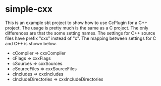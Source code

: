 # simple-cxx

This is an example sbt project to show how to use CcPlugin for a C++ project.
The usage is pretty much is the same as a C project.
The only differences are that the some setting names.
The settings for C++ source files have prefix "cxx" instead of "c".
The mapping between settings for C and C++ is shown below. 

* cCompiler           => cxxCompiler
* cFlags              => cxxFlags
* cSources            => cxxSources
* cSourceFiles        => cxxSourceFiles
* cIncludes           => cxxIncludes
* cIncludeDirectories => cxxIncludeDirectories

